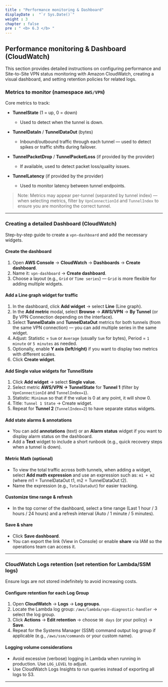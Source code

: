 ```yaml
---
title : "Performance monitoring & Dashboard"
displayDate :  "`r Sys.Date()`"
weight : 3
chapter : false
pre : " <b> 6.3 </b> "
---
```


## Performance monitoring & Dashboard (CloudWatch)

This section provides detailed instructions on configuring performance and Site-to-Site VPN status monitoring with Amazon CloudWatch, creating a visual dashboard, and setting retention policies for related logs.

### Metrics to monitor (namespace `AWS/VPN`)

Core metrics to track:

- **TunnelState** (1 = up, 0 = down)

    - Used to detect when the tunnel is down.
- **TunnelDataIn** / **TunnelDataOut** (bytes)

    - Inbound/outbound traffic through each tunnel — used to detect spikes or traffic shifts during failover.
- **TunnelPacketDrop** / **TunnelPacketLoss** (if provided by the provider)

    - If available, used to detect packet loss/quality issues.
- **TunnelLatency** (if provided by the provider)

  * Used to monitor latency between tunnel endpoints.

> Note: Metrics may appear per-tunnel (separated by tunnel index) — when selecting metrics, filter by `VpnConnectionId` and `TunnelIndex` to ensure you are monitoring the correct tunnel.

---

### Creating a detailed Dashboard (CloudWatch)

Step-by-step guide to create a `vpn-dashboard` and add the necessary widgets.

#### Create the dashboard

1. Open **AWS Console** → **CloudWatch** → **Dashboards** → **Create dashboard**.
2. Name it: `vpn-dashboard` → **Create dashboard**.
3. Choose a layout (e.g., `Grid` or `Time series`) — `Grid` is more flexible for adding multiple widgets.

#### Add a Line graph widget for traffic

1. In the dashboard, click **Add widget** → select **Line** (Line graph).
2. In the **Add metric** modal, select **Browse** → **AWS/VPN** → **By Tunnel** (or By VPN Connection depending on the interface).
3. Select **TunnelDataIn** and **TunnelDataOut** metrics for both tunnels (from the same VPN connection) — you can add multiple series in the same widget.
4. Adjust: Statistic = `Sum` or `Average` (usually `Sum` for bytes), Period = `1 minute` or `5 minutes` as needed.
5. Optionally, enable **Y axis (left/right)** if you want to display two metrics with different scales.
6. Click **Create widget**.

#### Add Single value widgets for TunnelState

1. Click **Add widget** → select **Single value**.
2. Select metric **AWS/VPN → TunnelState** for **Tunnel 1** (filter by `VpnConnectionId` and `TunnelIndex=1`).
3. Statistic: `Minimum` so that if the value is 0 at any point, it will show 0.
4. Title: `Tunnel 1 State` → Create widget.
5. Repeat for **Tunnel 2** (`TunnelIndex=2`) to have separate status widgets.

#### Add state alarms & annotations

- You can add **annotations** (text) or an **Alarm status** widget if you want to display alarm status on the dashboard.
- Add a **Text** widget to include a short runbook (e.g., quick recovery steps when a tunnel is down).

#### Metric Math (optional)

- To view the total traffic across both tunnels, when adding a widget, select **Add math expression** and use an expression such as: `m1 + m2` (where m1 = TunnelDataOut t1, m2 = TunnelDataOut t2).
- Name the expression (e.g., `TotalDataOut`) for easier tracking.

#### Customize time range & refresh

- In the top corner of the dashboard, select a time range (Last 1 hour / 3 hours / 24 hours) and a refresh interval (Auto / 1 minute / 5 minutes).

#### Save & share

- Click **Save dashboard**.
- You can export the link (View in Console) or enable **share** via IAM so the operations team can access it.

---

### CloudWatch Logs retention (set retention for Lambda/SSM logs)

Ensure logs are not stored indefinitely to avoid increasing costs.

#### Configure retention for each Log Group

1. Open **CloudWatch** → **Logs** → **Log groups**.
2. Locate the Lambda log group: `/aws/lambda/vpn-diagnostic-handler` → select the log group.
3. Click **Actions** → **Edit retention** → choose `90 days` (or your policy) → **Save**.
4. Repeat for the Systems Manager (SSM) command output log group if applicable (e.g., `/aws/ssm/commands` or your custom name).

#### Logging volume considerations

- Avoid excessive (verbose) logging in Lambda when running in production. Use `LOG_LEVEL` to adjust.
- Use CloudWatch Logs Insights to run queries instead of exporting all logs to S3.

---
